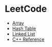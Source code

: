 # LeetCode
<!-- GFM-TOC -->
* [Array](https://github.com/yshiyi/LeetCode/blob/main/Array/Summary.md)
* [Hash Table](https://github.com/yshiyi/LeetCode/blob/main/Hash%20Table/Summary)
* [Linked List](https://github.com/yshiyi/LeetCode/blob/main/Linked%20List/Linked%20List.md)
* [C++ Reference](https://github.com/yshiyi/LeetCode/blob/main/Cplusplus%20reference%20and%20algorithms.md)
<!-- GFM-TOC -->
